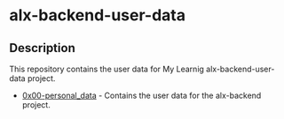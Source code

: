 # alx-backend-user-data

## Description
This repository contains the user data for  My Learnig alx-backend-user-data project.

* [0x00-personal_data](./0x00-personal_data) - Contains the user data for the alx-backend project.
